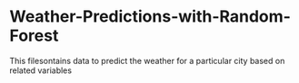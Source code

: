 # Weather-Predictions-with-Random-Forest
This filesontains data to predict the weather for a particular city based on related variables
